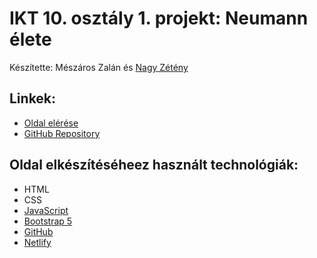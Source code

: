# IKT 10. osztály 1. projekt: Neumann élete

Készítette: Mészáros Zalán és [Nagy Zétény](https://znagy.hu/)

## Linkek:

- [Oldal elérése](https://neumann.znagy.hu/)
- [GitHub Repository](https://github.com/stay-js/neumann)

## Oldal elkészítéséheez használt technológiák:

- HTML
- CSS
- [JavaScript](https://www.javascript.com/)
- [Bootstrap 5](https://getbootstrap.com/)
- [GitHub](https://github.com/)
- [Netlify](https://www.netlify.com/)
